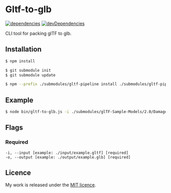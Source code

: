 # Gltf-to-glb

[![dependencies](https://david-dm.org/timvanscherpenzeel/gltf-to-glb.svg)](https://david-dm.org/timvanscherpenzeel/gltf-to-glb)
[![devDependencies](https://david-dm.org/timvanscherpenzeel/gltf-to-glb/dev-status.svg)](https://david-dm.org/timvanscherpenzeel/gltf-to-glb#info=devDependencies)

CLI tool for packing glTF to glb.

## Installation

```sh
$ npm install

$ git submodule init
$ git submodule update

$ npm --prefix ./submodules/gltf-pipeline install ./submodules/gltf-pipeline
```

## Example

```sh
$ node bin/gltf-to-glb.js -i ./submodules/glTF-Sample-Models/2.0/DamagedHelmet/glTF/DamagedHelmet.gltf -o ./output/DamagedHelmet.glb
```

## Flags

### Required
	-i, --input [example: ./input/example.gltf] [required]
	-o, --output [example: ./output/example.glb] [required]

## Licence

My work is released under the [MIT licence](https://raw.githubusercontent.com/TimvanScherpenzeel/gltf-to-glb/master/LICENSE).

